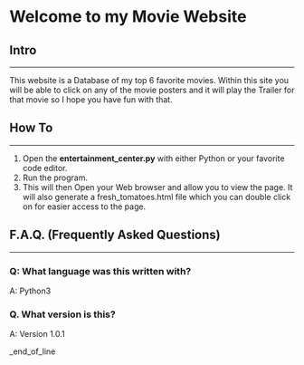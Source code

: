 # Welcome to my Movie Website

## Intro
----------
This website is a Database of my top 6 favorite movies.
Within this site you will be able to click on any of the movie posters and it will play the Trailer for that movie so I hope you have fun with that.

## How To
----------
1. Open the **entertainment_center.py** with either Python or your favorite code editor.
2. Run the program. 
3. This will then Open your Web browser and allow you to view the page. It will also generate a fresh_tomatoes.html file which you can double click on for easier access to the page.

## F.A.Q. (Frequently Asked Questions)
----------
### Q: What language was this written with?
A: Python3

### Q. What version is this?
A: Version 1.0.1

_end_of_line

